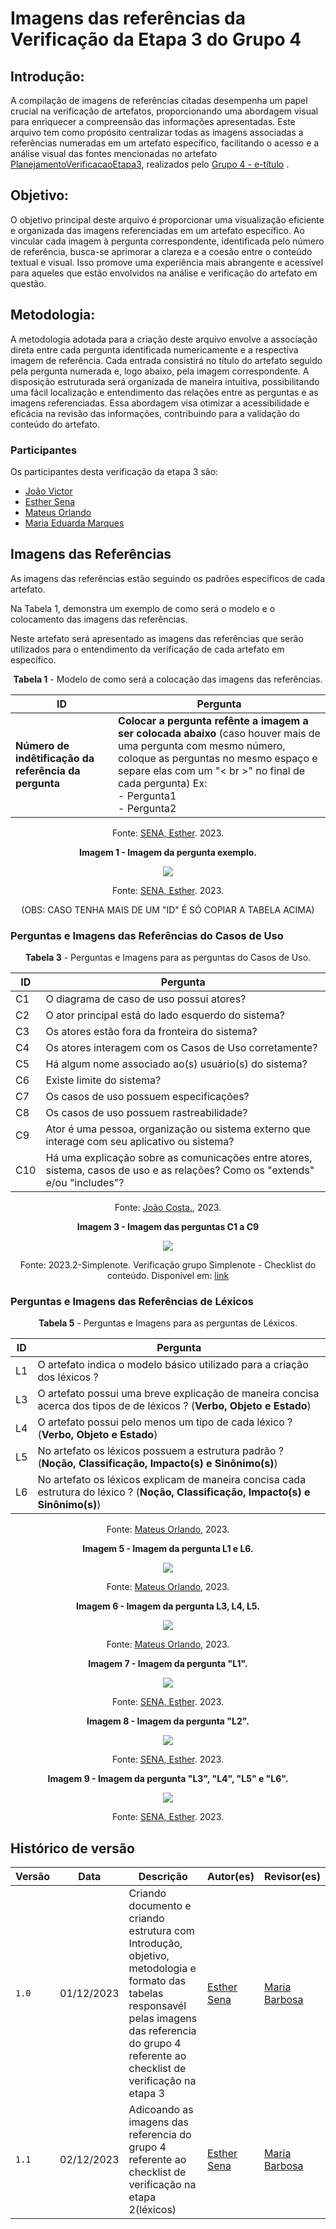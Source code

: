 # Imagens das referências da Verificação da Etapa 3 do Grupo 4

## Introdução:

A compilação de imagens de referências citadas desempenha um papel crucial na verificação de artefatos, proporcionando uma abordagem visual para enriquecer a compreensão das informações apresentadas. Este arquivo tem como propósito centralizar todas as imagens associadas a referências numeradas em um artefato específico, facilitando o acesso e a análise visual das fontes mencionadas no artefato [PlanejamentoVerificacaoEtapa3](https://github.com/Requisitos-de-Software/2023.2-e-Titulo/blob/main/docs/verificacao/verificacaoGrupo4/etapa3/PlanejamentoVerificacaoEtapa3.md), realizados pelo [Grupo 4 - e-título](https://github.com/Requisitos-de-Software/2023.2-e-Titulo) .

## Objetivo:

O objetivo principal deste arquivo é proporcionar uma visualização eficiente e organizada das imagens referenciadas em um artefato específico. Ao vincular cada imagem à pergunta correspondente, identificada pelo número de referência, busca-se aprimorar a clareza e a coesão entre o conteúdo textual e visual. Isso promove uma experiência mais abrangente e acessível para aqueles que estão envolvidos na análise e verificação do artefato em questão.

## Metodologia:

A metodologia adotada para a criação deste arquivo envolve a associação direta entre cada pergunta identificada numericamente e a respectiva imagem de referência. Cada entrada consistirá no título do artefato seguido pela pergunta numerada e, logo abaixo, pela imagem correspondente. A disposição estruturada será organizada de maneira intuitiva, possibilitando uma fácil localização e entendimento das relações entre as perguntas e as imagens referenciadas. Essa abordagem visa otimizar a acessibilidade e eficácia na revisão das informações, contribuindo para a validação do conteúdo do artefato.

### Participantes

Os participantes desta verificação da etapa 3 são:

- [João Victor](https://github.com/jvcostta)
- [Esther Sena](https://github.com/esmsena)
- [Mateus Orlando](https://github.com/MateusPy)
- [Maria Eduarda Marques](https://github.com/EduardaSMarques)


## Imagens das Referências

As imagens das referências estão seguindo os padrões específicos de cada artefato.

Na Tabela 1, demonstra um exemplo de como será o modelo e o colocamento das imagens das referências.

Neste artefato será apresentado as imagens das referências que serão utilizados para o entendimento da verificação de cada artefato em específico.

<center>

**Tabela 1** - Modelo de como será a colocação  das imagens das referências.

| ID | Pergunta | 
| ---| -------- |
| **Número de indêtificação da referência da pergunta**  | **Colocar a pergunta refênte a imagem a ser colocada abaixo** (caso houver mais de uma pergunta com mesmo número, coloque as perguntas no mesmo espaço e separe elas com um "< br >" no final de cada pergunta) Ex: <br> - Pergunta1 <br> - Pergunta2 <br> |

Fonte: [SENA, Esther](https://github.com/esmsena). 2023.

**Imagem 1 - Imagem da pergunta exemplo.**

<td><img src=../imgs/referencias.avif></td> 

Fonte: [SENA, Esther](https://github.com/esmsena). 2023.

(OBS: CASO TENHA MAIS DE UM "ID" É SÓ COPIAR A TABELA ACIMA)


</center>

<!--
### Perguntas e Imagens das Referências de Cenários

<center>

**Tabela 2** - Perguntas e Imagens para as perguntas de Cenários.

| ID | Pergunta | 
| ---| -------- |
| [X]  | (PERGUNTA(S) |

Fonte: SOBRENOME, nome. 2023.

**Imagem 2 - Imagem da pergunta "ID".**

<td><img src=./imgs/></td> 

Fonte: SOBRENOME, nome. 2023.

(OBS: CASO TENHA MAIS DE UM "ID" É SÓ COPIAR A TABELA ACIMA)

</center>
-->

### Perguntas e Imagens das Referências do Casos de Uso
<center>

**Tabela 3** - Perguntas e Imagens para as perguntas do Casos de Uso.

| ID | Pergunta | 
| ---| -------- |
| C1 | O diagrama de caso de uso possui atores?| 
| C2 | O ator principal está do lado esquerdo do sistema? | 
| C3 | Os atores estão fora da fronteira do sistema? | 
| C4 | Os atores interagem com os Casos de Uso corretamente? | 
| C5 | Há algum nome associado ao(s) usuário(s) do sistema? |
| C6 | Existe limite do sistema? | 
| C7 | Os casos de uso possuem especificações? | 
| C8 | Os casos de uso possuem rastreabilidade? | 
| C9 | Ator é uma pessoa, organização ou sistema externo que interage com seu aplicativo ou sistema? |
| C10 | Há uma explicação sobre as comunicações entre atores, sistema, casos de uso e as relações? Como os "extends" e/ou "includes"? | 


Fonte: [João Costa.](https://github.com/jvcostta), 2023.

**Imagem 3 - Imagem das perguntas C1 a C9**

<td><img src=../imgs/a6.jpeg></td> 

Fonte: 2023.2-Simplenote. Verificação grupo Simplenote - Checklist do conteúdo. Disponível em: [link](https://requisitos-de-software.github.io/2023.1-Simplenote/analise/verificacao/verificacao-Grupo5/modelagem/CasosDeUso/)
</center>


</center>

<!--
### Perguntas e Imagens das Referências da Especificação Suplementar

<center>
  
**Tabela 4** - Perguntas e Imagens para as perguntas da Especificação Suplementar.

| ID | Pergunta | 
| ---| -------- |
| [X]  | (PERGUNTA(S) |

Fonte: SOBRENOME, nome. 2023.

**Imagem 4 - Imagem da pergunta "ID".**

<td><img src=./imgs/></td> 

Fonte: SOBRENOME, nome. 2023.

(OBS: CASO TENHA MAIS DE UM "ID" É SÓ COPIAR A TABELA ACIMA)

</center>
-->
### Perguntas e Imagens das Referências de Léxicos

<center>

**Tabela 5** - Perguntas e Imagens para as perguntas de Léxicos.

| ID | Pergunta | 
| ---| -------- |
| L1 | O artefato indica o modelo básico utilizado para a criação dos léxicos ? |
| L3 | O artefato possui uma breve explicação de maneira concisa acerca dos tipos de de léxicos ? (**Verbo, Objeto e Estado**) |  
| L4 | O artefato possui pelo menos um tipo de cada léxico ? (**Verbo, Objeto e Estado**) |  
| L5 | No artefato os léxicos possuem a estrutura padrão ? (**Noção, Classificação, Impacto(s) e Sinônimo(s)**) | 
| L6 | No artefato os léxicos explicam de maneira concisa cada estrutura do léxico ? (**Noção, Classificação, Impacto(s) e Sinônimo(s)**)   | 

Fonte: [Mateus Orlando](https://github.com/MateusPy), 2023.

**Imagem 5 - Imagem da pergunta L1 e L6.**

<td><img src=../imgs/ref_lexicos3.PNG></td> 

Fonte: [Mateus Orlando](https://github.com/MateusPy), 2023.

**Imagem 6 - Imagem da pergunta L3, L4, L5.** 

<td><img src=../imgs/ref_lexicos2.PNG></td> 

Fonte: [Mateus Orlando](https://github.com/MateusPy), 2023.

**Imagem 7 - Imagem da pergunta "L1".** 

<td><img src=../imgs/1Lexico.png></td> 

Fonte: [SENA, Esther](https://github.com/esmsena). 2023.

**Imagem 8 - Imagem da pergunta "L2".**

<td><img src=../imgs/2Lexico.png></td> 

Fonte: [SENA, Esther](https://github.com/esmsena). 2023.

**Imagem 9 - Imagem da pergunta "L3", "L4", "L5" e "L6".**

<td><img src=../imgs/3Lexico.png></td> 

Fonte: [SENA, Esther](https://github.com/esmsena). 2023.

</center>



## Histórico de versão 

| Versão | Data       | Descrição   | Autor(es)   | Revisor(es) |
| ------ | ---------- | ----------- | ------------ | ---------- |
| `1.0`  | 01/12/2023 | Criando documento e criando estrutura com Introdução, objetivo, metodologia e formato das tabelas responsavél pelas imagens das referencia do grupo 4 referente ao checklist de verificação na etapa 3| [Esther Sena](https://github.com/esmsena)  |  [Maria Barbosa](https://github.com/Madu01)  |
| `1.1`  | 02/12/2023 | Adicoando as imagens das referencia do grupo 4 referente ao checklist de verificação na etapa 2(léxicos)| [Esther Sena](https://github.com/esmsena)  |  [Maria Barbosa](https://github.com/Madu01)  |
